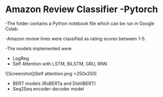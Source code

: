 # Amazon Review Classifier -Pytorch

-The folder contains a Python notebook file which can be run in Google Colab.

-Amazon review lines were classified as rating scores between 1-5.

-The models implemented were
  - LogReg
  - Self Attention with LSTM, BiLSTM, GRU, RNN
  
  
  ![Screenshot](Self attention.png =250x250)

  
  
  - BERT models (RoBERTa and DistilBERT)
  - Seq2Seq encoder-decoder model
  

  
  
